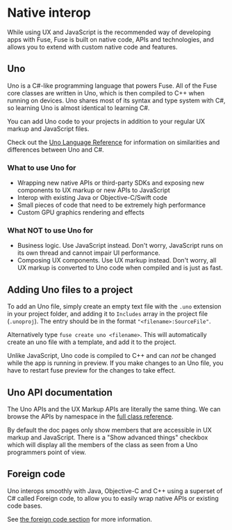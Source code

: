 # Native interop

While using UX and JavaScript is the recommended way of developing apps with Fuse, Fuse is built on native code, APIs and technologies, and allows you to extend with custom native code and features.

## Uno

Uno is a C#-like programming language that powers Fuse. All of the Fuse core classes are written in Uno, which is then compiled to C++ when running on devices. Uno shares most of its syntax and type system with C#, so learning Uno is almost identical to learning C#.

You can add Uno code to your projects in addition to your regular UX markup and JavaScript files.

Check out the [Uno Language Reference](../uno/uno-lang.md) for information on similarities and differences between Uno and C#.

### What to use Uno for

*  Wrapping new native APIs or third-party SDKs and exposing new components to UX markup or new APIs to JavaScript
* Interop with existing Java or Objective-C/Swift code
* Small pieces of code that need to be extremely high performance
* Custom GPU graphics rendering and effects

### What NOT to use Uno for

* Business logic. Use JavaScript instead. Don't worry, JavaScript runs on its own thread and cannot impair UI performance.
* Composing UX components. Use UX markup instead. Don't worry, all UX markup is converted to Uno code when compiled and is just as fast.

## Adding Uno files to a project

To add an Uno file, simply create an empty text file with the `.uno` extension in your project folder, and adding it to `Includes` array in the project file (`.unoproj`). The entry should be in the format `"<filename>:SourceFile"`.

Alternatively type `fuse create uno <filename>`. This will automatically create an uno file with a template, and add it to the project.

Unlike JavaScript, Uno code is compiled to C++ and can *not* be changed while the app is running in preview. If you make changes to an Uno file, you have to restart fuse preview for the changes to take effect.

## Uno API documentation

The Uno APIs and the UX Markup APIs are literally the same thing. We can browse the APIs by namespace in the [full class reference](../full-ux-class-reference.html).

By default the doc pages only show members that are accessible in UX markup and JavaScript. There is a "Show advanced things" checkbox which will display all the members of the class as seen from a Uno programmers point of view.

## Foreign code

Uno interops smoothly with Java, Objective-C and C++ using a superset of C# called Foreign code, to allow you to easily wrap native APIs or existing code bases.

See [the foreign code section](foreign-code.md) for more information.
